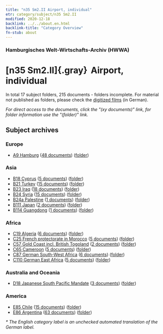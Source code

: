 ```yaml
---
title: "n35 Sm2.II Airport, individual"
etr: category/subject/n35 Sm2.II
modified: 2020-12-18
backlink: ../../about.en.html
backlink-title: "Category Overview"
fn-stub: about
---
```


### Hamburgisches Welt-Wirtschafts-Archiv (HWWA)
# [n35 Sm2.II]{.gray}&#8201; Airport, individual&#160; 





In total 17 subject folders, 215 documents - folders incomplete.
For material not published as folders, please check the [digitized films](/film/h1_sh) (in German).

_For direct access to the documents, click the "(xy documents)" link, for folder information use the "(folder)" link._

## Subject archives



### Europe

- [A9 Hamburg](../../../geo/about.en.html#A9) (<a href="https://dfg-viewer.de/show/?tx_dlf[id]=https://pm20.zbw.eu/mets/sh/1409xx/140905/1456xx/145684/public.mets.en.xml" target="_blank">48 documents</a>) ([folder](http://purl.org/pressemappe20/folder/sh/140905,145684))

### Asia

- [B18 Cyprus](../../../geo/about.en.html#B18) (<a href="https://dfg-viewer.de/show/?tx_dlf[id]=https://pm20.zbw.eu/mets/sh/1410xx/141079/1456xx/145684/public.mets.en.xml" target="_blank">5 documents</a>) ([folder](http://purl.org/pressemappe20/folder/sh/141079,145684))
- [B21 Turkey](../../../geo/about.en.html#B21) (<a href="https://dfg-viewer.de/show/?tx_dlf[id]=https://pm20.zbw.eu/mets/sh/1411xx/141111/1456xx/145684/public.mets.en.xml" target="_blank">15 documents</a>) ([folder](http://purl.org/pressemappe20/folder/sh/141111,145684))
- [B23 Iraq](../../../geo/about.en.html#B23) (<a href="https://dfg-viewer.de/show/?tx_dlf[id]=https://pm20.zbw.eu/mets/sh/1411xx/141113/1456xx/145684/public.mets.en.xml" target="_blank">18 documents</a>) ([folder](http://purl.org/pressemappe20/folder/sh/141113,145684))
- [B24 Syria](../../../geo/about.en.html#B24) (<a href="https://dfg-viewer.de/show/?tx_dlf[id]=https://pm20.zbw.eu/mets/sh/1411xx/141114/1456xx/145684/public.mets.en.xml" target="_blank">15 documents</a>) ([folder](http://purl.org/pressemappe20/folder/sh/141114,145684))
- [B24a Palestine](../../../geo/about.en.html#B24a) (<a href="https://dfg-viewer.de/show/?tx_dlf[id]=https://pm20.zbw.eu/mets/sh/1411xx/141115/1456xx/145684/public.mets.en.xml" target="_blank">1 documents</a>) ([folder](http://purl.org/pressemappe20/folder/sh/141115,145684))
- [B111 Japan](../../../geo/about.en.html#B111) (<a href="https://dfg-viewer.de/show/?tx_dlf[id]=https://pm20.zbw.eu/mets/sh/1412xx/141272/1456xx/145684/public.mets.en.xml" target="_blank">2 documents</a>) ([folder](http://purl.org/pressemappe20/folder/sh/141272,145684))
- [B114 Guangdong](../../../geo/about.en.html#B114) (<a href="https://dfg-viewer.de/show/?tx_dlf[id]=https://pm20.zbw.eu/mets/sh/1412xx/141275/1456xx/145684/public.mets.en.xml" target="_blank">1 documents</a>) ([folder](http://purl.org/pressemappe20/folder/sh/141275,145684))

### Africa

- [C19 Algeria](../../../geo/about.en.html#C19) (<a href="https://dfg-viewer.de/show/?tx_dlf[id]=https://pm20.zbw.eu/mets/sh/1413xx/141354/1456xx/145684/public.mets.en.xml" target="_blank">6 documents</a>) ([folder](http://purl.org/pressemappe20/folder/sh/141354,145684))
- [C25 French protectorate in Morocco](../../../geo/about.en.html#C25) (<a href="https://dfg-viewer.de/show/?tx_dlf[id]=https://pm20.zbw.eu/mets/sh/1413xx/141358/1456xx/145684/public.mets.en.xml" target="_blank">5 documents</a>) ([folder](http://purl.org/pressemappe20/folder/sh/141358,145684))
- [C57 Gold Coast incl. British Togoland](../../../geo/about.en.html#C57) (<a href="https://dfg-viewer.de/show/?tx_dlf[id]=https://pm20.zbw.eu/mets/sh/1414xx/141406/1456xx/145684/public.mets.en.xml" target="_blank">2 documents</a>) ([folder](http://purl.org/pressemappe20/folder/sh/141406,145684))
- [C65 Cameroon](../../../geo/about.en.html#C65) (<a href="https://dfg-viewer.de/show/?tx_dlf[id]=https://pm20.zbw.eu/mets/sh/1414xx/141410/1456xx/145684/public.mets.en.xml" target="_blank">5 documents</a>) ([folder](http://purl.org/pressemappe20/folder/sh/141410,145684))
- [C87 German South-West Africa](../../../geo/about.en.html#C87) (<a href="https://dfg-viewer.de/show/?tx_dlf[id]=https://pm20.zbw.eu/mets/sh/1414xx/141450/1456xx/145684/public.mets.en.xml" target="_blank">6 documents</a>) ([folder](http://purl.org/pressemappe20/folder/sh/141450,145684))
- [C110 German East Africa](../../../geo/about.en.html#C110) (<a href="https://dfg-viewer.de/show/?tx_dlf[id]=https://pm20.zbw.eu/mets/sh/1414xx/141471/1456xx/145684/public.mets.en.xml" target="_blank">5 documents</a>) ([folder](http://purl.org/pressemappe20/folder/sh/141471,145684))

### Australia and Oceania

- [D18 Japanese South Pacific Mandate](../../../geo/about.en.html#D18) (<a href="https://dfg-viewer.de/show/?tx_dlf[id]=https://pm20.zbw.eu/mets/sh/1416xx/141618/1456xx/145684/public.mets.en.xml" target="_blank">3 documents</a>) ([folder](http://purl.org/pressemappe20/folder/sh/141618,145684))

### America

- [E85 Chile](../../../geo/about.en.html#E85) (<a href="https://dfg-viewer.de/show/?tx_dlf[id]=https://pm20.zbw.eu/mets/sh/1416xx/141691/1456xx/145684/public.mets.en.xml" target="_blank">15 documents</a>) ([folder](http://purl.org/pressemappe20/folder/sh/141691,145684))
- [E86 Argentina](../../../geo/about.en.html#E86) (<a href="https://dfg-viewer.de/show/?tx_dlf[id]=https://pm20.zbw.eu/mets/sh/1416xx/141692/1456xx/145684/public.mets.en.xml" target="_blank">63 documents</a>) ([folder](http://purl.org/pressemappe20/folder/sh/141692,145684))


_* The English category label is an unchecked automated translation of the German label._

